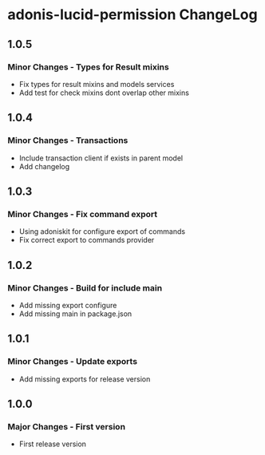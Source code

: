 # adonis-lucid-permission ChangeLog

## 1.0.5

### Minor Changes - Types for Result mixins

- Fix types for result mixins and models services
- Add test for check mixins dont overlap other mixins

## 1.0.4

### Minor Changes - Transactions

- Include transaction client if exists in parent model
- Add changelog

## 1.0.3

### Minor Changes - Fix command export

- Using adoniskit for configure export of commands
- Fix correct export to commands provider

## 1.0.2

### Minor Changes - Build for include main

- Add missing export configure
- Add missing main in package.json

## 1.0.1

### Minor Changes - Update exports

- Add missing exports for release version

## 1.0.0

### Major Changes - First version

- First release version
